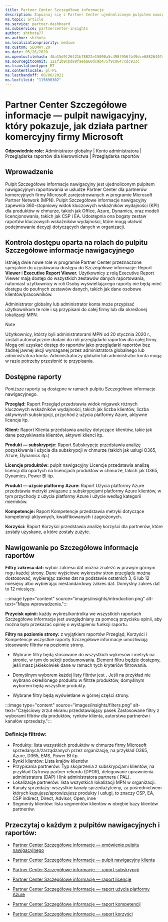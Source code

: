 ```yaml
---
title: Partner Center Szczegółowe informacje
description: Zapoznaj się z Partner Center ujednoliconym pulpitem nawigacyjnym raportowania. Zobacz, jak radzisz sobie z wskaźnikami KPI dla sprzedaży i wdrażania, rozwoju klientów i nie tylko.
ms.topic: article
ms.service: partner-dashboard
ms.subservice: partnercenter-insights
author: shthota77
ms.author: shthota
ms.localizationpriority: medium
ms.custom: SEOMAY.20
ms.date: 05/26/2020
ms.openlocfilehash: 46a15d9f26421b78022e15090a5c498f956fb49dce688264074788be88d04cf2
ms.sourcegitcommit: 121f1b9cbd88faeba60dc9b475f9c0647cdc933c
ms.translationtype: MT
ms.contentlocale: pl-PL
ms.lasthandoff: 08/06/2021
ms.locfileid: "115696302"
---
```

# <a name="partner-center-insights---a-dashboard-that-shows-how-a-microsoft-commercial-partner-is-doing"></a>Partner Center Szczegółowe informacje — pulpit nawigacyjny, który pokazuje, jak działa partner komercyjny firmy Microsoft

**Odpowiednie role:** Administrator globalny | Konto administratora | Przeglądarka raportów dla kierownictwa | Przeglądarka raportów

## <a name="introduction"></a>Wprowadzenie

Pulpit Szczegółowe informacje nawigacyjny jest ujednoliconym pulpitem nawigacyjnym raportowania w usłudze Partner Center dla partnerów komercyjnych firmy Microsoft zarejestrowanych w programie Microsoft Partner Network (MPN). Pulpit Szczegółowe informacje nawigacyjny zapewnia 360-stopniowy widok kluczowych wskaźników wydajności (KPI) dla produktów w chmurze, takich jak Office, Azure, Dynamics, oraz modeli licencjonowania, takich jak CSP i EA. Udostępnia ona bogaty zestaw raportów kluczowych wskaźników wydajności, które mogą ułatwić podejmowanie decyzji dotyczących danych w organizacji. 

## <a name="role-based-access-control-to-the-insights-dashboard"></a>Kontrola dostępu oparta na rolach do pulpitu Szczegółowe informacje nawigacyjnego

Istnieją dwie nowe role w programie Partner Center przeznaczone specjalnie do uzyskiwania dostępu do Szczegółowe informacje: Report **Viewer** i **Executive Report Viewer.** Użytkownicy z rolą Executive Report Viewer mają dostęp do wszystkich zestawów danych raportowania, natomiast użytkownicy w roli Osoby wyświetlającego raporty nie będą mieć dostępu do poufnych zestawów danych, takich jak dane osobowe klientów/pracowników. 

Administrator globalny lub administrator konta może przypisać użytkownikom te role i są przypisani do całej firmy lub dla określonej lokalizacji MPN.  

>[!Note] 
>Użytkownicy, którzy byli administratorami MPN od 20 stycznia 2020 r., zostali automatycznie dodani do roli przeglądarki raportów dla całej firmy. Mogą oni uzyskać dostęp do raportów jako przeglądarki raportów bez żadnej jawnej akcji wymaganej przez administratora globalnego lub administratora konta. Administratorzy globalni lub administrator konta mogą w razie potrzeby przesłonić te przypisania. 

## <a name="reports-available"></a>Dostępne raporty

Poniższe raporty są dostępne w ramach pulpitu Szczegółowe informacje nawigacyjnego.

**Przegląd:** Raport Przegląd przedstawia widok migawek różnych kluczowych wskaźników wydajności, takich jak liczba klientów, liczba aktywnych subskrypcji, przychód z użycia platformy Azure, aktywne licencje itp.

**Klient:** Raport Klienta przedstawia analizy dotyczące klientów, takie jak dane pozyskiwania klientów, aktywni klienci itp.

**Produkt — subskrypcje:** Raport Subskrypcje przedstawia analizę pozyskiwania i użycia dla subskrypcji w chmurze (takich jak usługi O365, Azure, Dynamics itp.)

**Licencje produktów:** pulpit nawigacyjny Licencje przedstawia analizę licencji dla opartych na licencjach produktów w chmurze, takich jak O365, Dynamics, Power BI itp.

**Produkt — użycie platformy Azure:** Raport Użycia platformy Azure przedstawia metryki związane z subskrypcjami platformy Azure klientów, w tym przychody z użycia platformy Azure i użycie według kategorii mierników.

**Kompetencje:** Raport Kompetencje przedstawia metryki dotyczące kompetencji aktywnych, kwalifikowanych i zagrożonych.

**Korzyści:** Raport Korzyści przedstawia analizę korzyści dla partnerów, które zostały uzyskane, a które zostały zużyte.

## <a name="navigating-the-insights-reports"></a>Nawigowanie po Szczegółowe informacje raportów

**Filtry zakresu dat:** wybór zakresu dat można znaleźć w prawym górnym rogu każdej strony. Dane wyjściowe wykresów stron przeglądu można dostosować, wybierając zakres dat na podstawie ostatnich 3, 6 lub 12 miesięcy albo wybierając niestandardowy zakres dat. Domyślny zakres dat to 12 miesięcy. 

:::image type="content" source="images/insights/introduction.png" alt-text="Mapa wprowadzenia.":::

**Przycisk opinii:** każdy wykres/kontrolka we wszystkich raportach Szczegółowe informacje jest uwzględniany za pomocą przycisku opinii, aby można było przekazać opinię o wystąpieniu funkcji raportu. 

 
**Filtry na poziomie strony:** z wyjątkiem raportów Przegląd, Korzyści i Kompetencje wszystkie raporty Szczegółowe informacje umożliwiają stosowanie filtrów na poziomie strony. 

- Wybrane filtry będą stosowane do wszystkich wykresów i metryk na stronie, w tym do sekcji podsumowania. Element filtru będzie dostępny, jeśli masz jakiekolwiek dane w ramach tych kryteriów filtrowania. 

- Domyślnym wyborem każdej listy filtrów jest **.** Jeśli na przykład nie wybrano określonego produktu w filtrze produktów, domyślnym wyborem będą wszystkie produkty.

- Wybrane filtry będą wyświetlane w górnej części strony. 

:::image type="content" source="images/insights/filters.png" alt-text="Częściowy zrzut ekranu przedstawiający pasek Zastosowane filtry z wyborami filtrów dla produktów, rynków klienta, autorstwa partnerów i kanałów sprzedaży.":::

### <a name="filters-definitions"></a>Definicje filtrów:

- Produkty: lista wszystkich produktów w chmurze firmy Microsoft sprzedanych/zarządzanych przez organizację, na przykład O365, Azure, D365, EMS, Power BI itp.
- Rynki klientów: Lista krajów klientów
- Przypisania partnerów: Typ skojarzenia z subskrypcjami klientów, na przykład Cyfrowy partner rekordu (DPOR), delegowane uprawnienia administratora (DAP) i link administratora partnera ( PAL). 
- Lokalizacje partnerów: lista wszystkich lokalizacji MPN w organizacji.
- Kanały sprzedaży: wszystkie kanały sprzedaży/ceny, za pośrednictwem których kupujesz/aprowizujesz produkty i usługi, to znaczy CSP, EA, CSP indirect, Direct, Advisor, Open, inne
- Segmenty klientów: lista segmentów klientów w obrębie bazy klientów partnerów.

## <a name="read-about-each-of-the-dashboards-and-reports"></a>Przeczytaj o każdym z pulpitów nawigacyjnych i raportów:

- [Partner Center Szczegółowe informacje — omówienie pulpitu nawigacyjnego](insights-overview-report.md)

- [Partner Center Szczegółowe informacje — pulpit nawigacyjny klienta](insights-customer-report.md)

- [Partner Center Szczegółowe informacje — raport subskrypcji](insights-product-subscriptions-report.md)

- [Partner Center Szczegółowe informacje — raport licencje](insights-product-licenses-report.md)

- [Partner Center Szczegółowe informacje — raport użycia platformy Azure](insights-azure-usage-report.md)

- [Partner Center Szczegółowe informacje — raport kompetencji](insights-competencies-report.md)

- [Partner Center Szczegółowe informacje — raport korzyści](insights-benefits-report.md)
